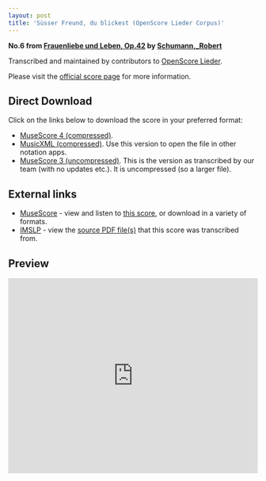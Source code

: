 ```yaml
---
layout: post
title: 'Süsser Freund, du blickest (OpenScore Lieder Corpus)'
---
```


__No.6 from [Frauenliebe und Leben, Op.42](https://fourscoreandmore.org/openscore/lieder/Schumann,_Robert/Frauenliebe_und_Leben,_Op.42/) by [Schumann,_Robert](https://fourscoreandmore.org/openscore/lieder/Schumann,_Robert)__

Transcribed and maintained by contributors to [OpenScore Lieder].

Please visit the [official score page] for more information.

[official score page]: https://musescore.com/openscore-lieder-corpus/scores/4978494
[OpenScore Lieder]: https://musescore.com/openscore-lieder-corpus

## Direct Download

Click on the links below to download the score in your preferred format:
- [MuseScore 4 (compressed)](https://github.com/openscore/lieder/blob/main/scores/Schumann,_Robert/Frauenliebe_und_Leben,_Op.42/6_Süsser_Freund,_du_blickest/lc4978494.mscz?raw=true).
- [MusicXML (compressed)](https://github.com/openscore/lieder/blob/main/scores/Schumann,_Robert/Frauenliebe_und_Leben,_Op.42/6_Süsser_Freund,_du_blickest/lc4978494.mxl?raw=true). Use this version to open the file in other notation apps.
- [MuseScore 3 (uncompressed)](https://github.com/openscore/lieder/blob/main/scores/Schumann,_Robert/Frauenliebe_und_Leben,_Op.42/6_Süsser_Freund,_du_blickest/lc4978494.mscx?raw=true). This is the version as transcribed by our team (with no updates etc.). It is uncompressed (so a larger file).

## External links

- [MuseScore] - view and listen to [this score][MuseScore], or download in a variety of formats.
- [IMSLP] - view the [source PDF file(s)][IMSLP] that this score was transcribed from.

[MuseScore]: https://musescore.com/score/4978494
[IMSLP]: https://imslp.org/wiki/Special:ReverseLookup/51733

## Preview

<iframe width="100%" height="394" src="https://musescore.com/openscore-lieder-corpus/scores/4978494/embed" frameborder="0" allowfullscreen allow="autoplay; fullscreen"></iframe>
